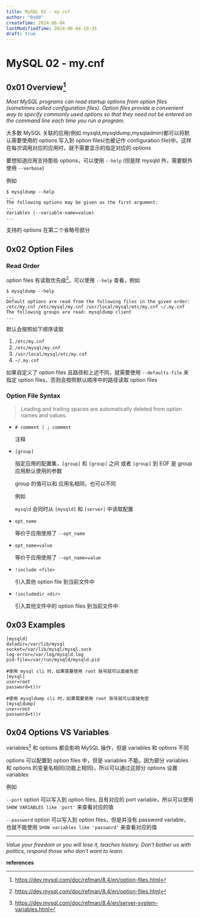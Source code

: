 ```yaml
---
title: MySQL 02 - my.cnf
author: "0x00"
createTime: 2024-06-04
lastModifiedTime: 2024-06-04-10:35
draft: true
---
```


# MySQL 02 - my.cnf

## 0x01 Overview[^1]

*Most MySQL programs can read startup options from option files (sometimes called configuration files). Option files provide a convenient way to specify commonly used options so that they need not be entered on the command line each time you run a program.*

大多数 MySQL 关联的应用(例如 mysqld,mysqldump,mysqladmin)都可以将默认需要使用的 options 写入到 option files(也被记作 configuration file)中。这样在每次调用对应的应用时，就不需要显示的指定对应的 options

要想知道应用支持那些 options，可以使用 `--help` (但是除 mysqld 外，需要额外使用 `--verbose`)

例如

```
$ mysqldump --help
...
The following options may be given as the first argument:
...
Variables (--variable-name=value)
...
```

支持的 options 在第二个省略号部分

## 0x02 Option Files

### Read Order

option files 有读取优先级[^2]，可以使用 `--help` 查看，例如

```
$ mysqldump --help
...
Default options are read from the following files in the given order:
/etc/my.cnf /etc/mysql/my.cnf /usr/local/mysql/etc/my.cnf ~/.my.cnf
The following groups are read: mysqldump client
...
```

默认会按照如下顺序读取

1. `/etc/my.cnf`
2. `/etc/mysql/my.cnf`
3. `/usr/local/mysql/etc/my.cnf`
4. `~/.my.cnf`

如果自定义了 option files 且路径和上述不同，就需要使用 `--defaults-file` 来指定 option files，否则会按照默认顺序中的路径读取 option files

### Option File Syntax

> Leading and trailing spaces are automatically deleted from option names and values.        

- `# comment | ; comment`

  注释

- `[group]`

  指定应用的配置集，`[group]` 和 `[group]` 之间 或者 `[group]` 到 EOF 是 group 应用默认使用的参数

  group 的值可以和 应用名相同，也可以不同

  例如

  `mysqld` 会同时从 `[mysqld]` 和 `[server]` 中读取配置

- `opt_name`

  等价于应用使用了 `--opt_name`

- `opt_name=value`

  等价于应用使用了 `--opt_name=value`

- `!include <file>`

  引入其他 option file 到当前文件中

- `!includedir <dir>`

  引入其他文件中的 option files 到当前文件中

## 0x03 Examples

```
[mysqld]
datadir=/var/lib/mysql
socket=/var/lib/mysql/mysql.sock
log-error=/var/log/mysqld.log
pid-file=/var/run/mysqld/mysqld.pid

#使用 mysql cli 时，如果需要使用 root 账号就可以直接免密
[mysql]
user=root
password=t))r

#使用 mysqldump cli 时，如果需要使用 root 账号就可以直接免密
[mysqldump]
user=root
password=t))r
```

## 0x04 Options VS Variables

variables[^3] 和 options 都会影响 MySQL 操作，但是 variables 和 options 不同



options 可以配置到 option files 中，但是 variables 不能。因为部分 variables 和 options 的变量名相同(功能上相同)，所以可以通过这部分 options 设置 variables

例如 

`--port` option 可以写入到 option files, 且有对应的 port variable，所以可以使用 `SHOW VARIABLES like 'port'` 来查看对应的值

`--password` option 可以写入到 option files，但是并没有 password variable，也就不能使用 `SHOW variables like 'password'` 来查看对应的值




---
*Value your freedom or you will lose it, teaches history. Don't bother us with politics, respond those who don't want to learn.*

**references**

[^1]:https://dev.mysql.com/doc/refman/8.4/en/option-files.html
[^2]:https://dev.mysql.com/doc/refman/8.4/en/option-files.html

[^3]:https://dev.mysql.com/doc/refman/8.4/en/server-system-variables.html
